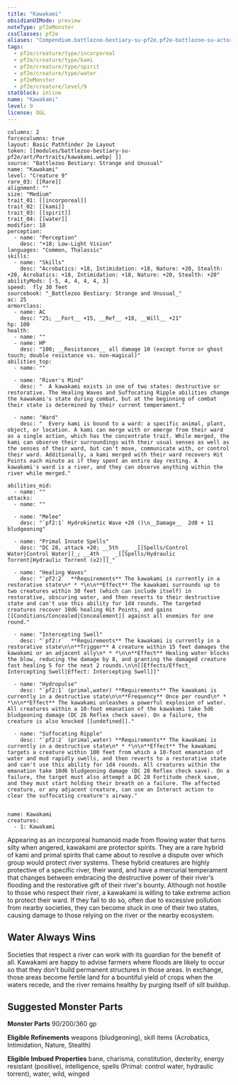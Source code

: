 ```yaml
---
title: "Kawakami"
obsidianUIMode: preview
noteType: pf2eMonster
cssClasses: pf2e
aliases: "Compendium.battlezoo-bestiary-su-pf2e.pf2e-battlezoo-su-actors.Actor.VajqBU3oK9zlKoPS" 
tags:
  - pf2e/creature/type/incorporeal
  - pf2e/creature/type/kami
  - pf2e/creature/type/spirit
  - pf2e/creature/type/water
  - pf2eMonster
  - pf2e/creature/level/9
statblock: inline
name: "Kawakami"
level: 9
license: OGL
---
```


```statblock
columns: 2
forcecolumns: true
layout: Basic Pathfinder 2e Layout
token: [[modules/battlezoo-bestiary-su-pf2e/art/Portraits/kawakami.webp| ]]
source: "Battlezoo Bestiary: Strange and Unusual"
name: "Kawakami"
level: "Creature 9"
rare_03: [[Rare]]
alignment: ""
size: "Medium"
trait_01: [[incorporeal]]
trait_02: [[kami]]
trait_03: [[spirit]]
trait_04: [[water]]
modifier: 18
perception:
  - name: "Perception"
    desc: "+18; Low-Light Vision"
languages: "Common, Thalassic"
skills:
  - name: "Skills"
    desc: "Acrobatics: +18, Intimidation: +18, Nature: +20, Stealth: +20, Acrobatics: +18, Intimidation: +18, Nature: +20, Stealth: +20"
abilityMods: [-5, 4, 4, 4, 4, 3]
speed:  fly 30 feet
sourcebook: "_Battlezoo Bestiary: Strange and Unusual_"
ac: 25
armorclass:
  - name: AC
    desc: "25; __Fort__ +15, __Ref__ +18, __Will__ +21"
hp: 100
health:
  - name: ""
  - name: HP
    desc: "100; __Resistances__ all damage 10 (except force or ghost touch; double resistance vs. non-magical)"
abilities_top:
  - name: ""

  - name: "River's Mind"
    desc: "  A kawakami exists in one of two states: destructive or restorative. The Healing Waves and Suffocating Ripple abilities change the kawakami's state during combat, but at the beginning of combat their state is determined by their current temperament."

  - name: "Ward"
    desc: "  Every kami is bound to a ward: a specific animal, plant, object, or location. A kami can merge with or emerge from their ward as a single action, which has the concentrate trait. While merged, the kami can observe their surroundings with their usual senses as well as the senses of their ward, but can't move, communicate with, or control their ward. Additionally, a kami merged with their ward recovers Hit Points each minute as if they spent an entire day resting. A kawakami's ward is a river, and they can observe anything within the river while merged."

abilities_mid:
  - name: ""
attacks:
  - name: ""

  - name: "Melee"
    desc: "`pf2:1` Hydrokinetic Wave +20 ()\n__Damage__  2d8 + 11 bludgeoning"

  - name: "Primal Innate Spells"
    desc: "DC 28, attack +20; __5th __  _[[Spells/Control Water|Control Water]]_; __4th __  _[[Spells/Hydraulic Torrent|Hydraulic Torrent (x2)]]_"

  - name: "Healing Waves"
    desc: "`pf2:2`  **Requirements** The kawakami is currently in a restorative state\n* * *\n\n**Effect** The kawakami surrounds up to two creatures within 30 feet (which can include itself) in restorative, obscuring water, and then reverts to their destructive state and can't use this ability for 1d4 rounds. The targeted creatures recover 10d6 healing Hit Points, and gains [[Conditions/Concealed|Concealement]] against all enemies for one round."

  - name: "Intercepting Swell"
    desc: "`pf2:r`  **Requirements** The kawakami is currently in a restorative state\n\n**Trigger** A creature within 15 feet damages the kawakami or an adjacent ally\n* * *\n\n**Effect** Healing water blocks the blow, reducing the damage by 8, and granting the damaged creature fast healing 5 for the next 2 rounds.\n\n[[Effects/Effect_ Intercepting Swell|Effect: Intercepting Swell]]"

  - name: "Hydropulse"
    desc: "`pf2:1` (primal,water) **Requirements** The kawakami is currently in a destructive state\n\n**Frequency** Once per round\n* * *\n\n**Effect** The kawakami unleashes a powerful explosion of water. All creatures within a 10-foot emanation of the kawakami take 5d6 bludgeoning damage (DC 26 Reflex check save). On a failure, the creature is also knocked [[undefined]]."

  - name: "Suffocating Ripple"
    desc: "`pf2:2` (primal,water) **Requirements** The kawakami is currently in a destructive state\n* * *\n\n**Effect** The kawakami targets a creature within 100 feet from which a 10-foot emanation of water and mud rapidly swells, and then reverts to a restorative state and can't use this ability for 1d4 rounds. All creatures within the emanation take 10d6 bludgeoning damage (DC 28 Reflex check save). On a failure, the target must also attempt a DC 28 Fortitude check save, and they must start holding their breath on a failure. The affected creature, or any adjacent creature, can use an Interact action to clear the suffocating creature's airway."
 
```

```encounter-table
name: Kawakami
creatures:
  - 1: Kawakami
```



Appearing as an incorporeal humanoid made from flowing water that turns silty when angered, kawakami are protector spirits. They are a rare hybrid of kami and primal spirits that came about to resolve a dispute over which group would protect river systems. These hybrid creatures are highly protective of a specific river, their ward, and have a mercurial temperament that changes between embracing the destructive power of their river's flooding and the restorative gift of their river's bounty. Although not hostile to those who respect their river, a kawakami is willing to take extreme action to protect their ward. If they fail to do so, often due to excessive pollution from nearby societies, they can become stuck in one of their two states, causing damage to those relying on the river or the nearby ecosystem.

## Water Always Wins

Societies that respect a river can work with its guardian for the benefit of all. Kawakami are happy to advise farmers where floods are likely to occur so that they don't build permanent structures in those areas. In exchange, those areas become fertile land for a bountiful yield of crops when the waters recede, and the river remains healthy by purging itself of silt buildup.

## Suggested Monster Parts

**Monster Parts** 90/200/360 gp

**Eligible Refinements** weapons (bludgeoning), skill items (Acrobatics, Intimidation, Nature, Stealth)

**Eligible Imbued Properties** bane, charisma, constitution, dexterity, energy resistant (positive), intelligence, spells (Primal: control water, hydraulic torrent), water, wild, winged
